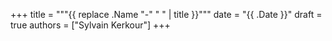 +++
title = """{{ replace .Name "-" " " | title }}"""
date = "{{ .Date }}"
draft = true
authors = ["Sylvain Kerkour"]
+++

